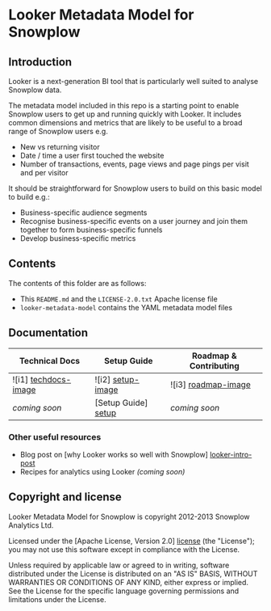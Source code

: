 # Looker Metadata Model for Snowplow

## Introduction

Looker is a next-generation BI tool that is particularly well suited to analyse Snowplow data.

The metadata model included in this repo is a starting point to enable Snowplow users to get up and running quickly with Looker. It includes common dimensions and metrics that are likely to be useful to a broad range of Snowplow users e.g.

* New vs returning visitor
* Date / time a user first touched the website
* Number of transactions, events, page views and page pings per visit and per visitor

It should be straightforward for Snowplow users to build on this basic model to build e.g.:

* Business-specific audience segments
* Recognise business-specific events on a user journey and join them together to form business-specific funnels
* Develop business-specific metrics

## Contents

The contents of this folder are as follows:

* This `README.md` and the `LICENSE-2.0.txt` Apache license file
* `looker-metadata-model` contains the YAML metadata model files

## Documentation

| Technical Docs              | Setup Guide           | Roadmap & Contributing               |         
|-----------------------------|-----------------------|--------------------------------------|
| ![i1] [techdocs-image]      | ![i2] [setup-image]   | ![i3] [roadmap-image]                |
| _coming soon_               | [Setup Guide] [setup] | _coming soon_                        |

### Other useful resources

* Blog post on [why Looker works so well with Snowplow] [looker-intro-post]
* Recipes for analytics using Looker *(coming soon)*

## Copyright and license

Looker Metadata Model for Snowplow is copyright 2012-2013 Snowplow Analytics Ltd.

Licensed under the [Apache License, Version 2.0] [license] (the "License");
you may not use this software except in compliance with the License.

Unless required by applicable law or agreed to in writing, software
distributed under the License is distributed on an "AS IS" BASIS,
WITHOUT WARRANTIES OR CONDITIONS OF ANY KIND, either express or implied.
See the License for the specific language governing permissions and
limitations under the License.

[looker]: http://www.looker.com/
[looker-intro-post]: http://snowplowanalytics.com/blog/2013/12/10/introducing-looker-a-fresh-approach-to-bi-on-snowplow-data/
[license]: http://www.apache.org/licenses/LICENSE-2.0
[setup]: /snowplow/snowplow/wiki/Getting-started-with-Looker
[techdocs]: https://github.com/snowplow/snowplow/wiki/amazon-redshift-storage
[wiki]: https://github.com/snowplow/snowplow/wiki
[techdocs-image]: https://d3i6fms1cm1j0i.cloudfront.net/github/images/techdocs.png
[setup-image]: https://d3i6fms1cm1j0i.cloudfront.net/github/images/setup.png
[roadmap-image]: https://d3i6fms1cm1j0i.cloudfront.net/github/images/roadmap.png

